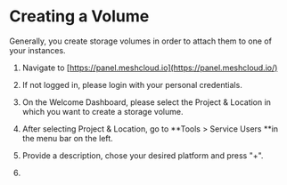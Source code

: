 # Creating a Volume

Generally, you create storage volumes in order to attach them to one of your instances.

1. Navigate to [https://panel.meshcloud.io](https://panel.meshcloud.io/)

2. If not logged in, please login with your personal credentials.

3. On the Welcome Dashboard, please select the Project & Location in which you want to create a storage volume.

4. After selecting Project & Location, go to **Tools &gt; Service Users **in the menu bar on the left.

5. Provide a description, chose your desired platform and press "+".

6. 


